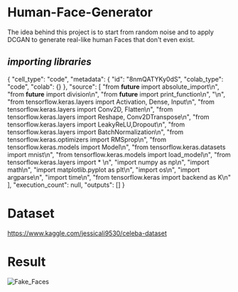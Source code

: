 # Human-Face-Generator
The idea behind this project is to start from random noise and to apply DCGAN to generate real-like human Faces that don't
even exist.

## *importing libraries*

{
      "cell_type": "code",
      "metadata": {
        "id": "8nmQATYKy0dS",
        "colab_type": "code",
        "colab": {}
      },
      "source": [
        "from __future__ import absolute_import\n",
        "from __future__ import division\n",
        "from __future__ import print_function\n",
        "\n",
        "from tensorflow.keras.layers import Activation, Dense, Input\n",
        "from tensorflow.keras.layers import Conv2D, Flatten\n",
        "from tensorflow.keras.layers import Reshape, Conv2DTranspose\n",
        "from tensorflow.keras.layers import LeakyReLU,Dropout\n",
        "from tensorflow.keras.layers import BatchNormalization\n",
        "from tensorflow.keras.optimizers import RMSprop\n",
        "from tensorflow.keras.models import Model\n",
        "from tensorflow.keras.datasets import mnist\n",
        "from tensorflow.keras.models import load_model\n",
        "from tensorflow.keras.layers import * \n",
        "import numpy as np\n",
        "import math\n",
        "import matplotlib.pyplot as plt\n",
        "import os\n",
        "import argparse\n",
        "import time\n",
        "from tensorflow.keras import backend as K\n"
      ],
      "execution_count": null,
      "outputs": []
    }

# Dataset
https://www.kaggle.com/jessicali9530/celeba-dataset


# Result
![Fake_Faces](https://user-images.githubusercontent.com/60687531/92041095-3bf45600-ed95-11ea-99f9-6fffd78579ce.gif)
